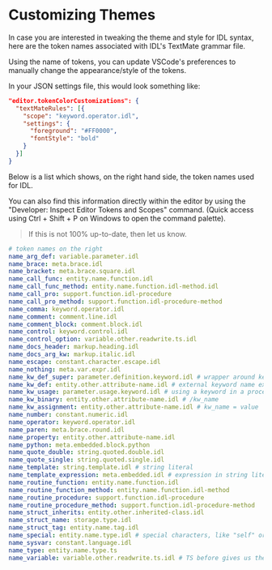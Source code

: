 # Customizing Themes

In case you are interested in tweaking the theme and style for IDL syntax, here are the token names associated with IDL's TextMate grammar file.

Using the name of tokens, you can update VSCode's preferences to manually change the appearance/style of the tokens.

In your JSON settings file, this would look something like:

```json
"editor.tokenColorCustomizations": {
  "textMateRules": [{
    "scope": "keyword.operator.idl",
    "settings": {
      "foreground": "#FF0000",
      "fontStyle": "bold"
    }
  }]
}
```

Below is a list which shows, on the right hand side, the token names used for IDL.

You can also find this information directly within the editor by using the "Developer: Inspect Editor Tokens and Scopes" command. (Quick access using Ctrl + Shift + P on Windows to open the command palette).

> If this is not 100% up-to-date, then let us know.

```yaml
# token names on the right
name_arg_def: variable.parameter.idl
name_brace: meta.brace.idl
name_bracket: meta.brace.square.idl
name_call_func: entity.name.function.idl
name_call_func_method: entity.name.function.idl-method.idl
name_call_pro: support.function.idl-procedure
name_call_pro_method: support.function.idl-procedure-method
name_comma: keyword.operator.idl
name_comment: comment.line.idl
name_comment_block: comment.block.idl
name_control: keyword.control.idl
name_control_option: variable.other.readwrite.ts.idl
name_docs_header: markup.heading.idl
name_docs_arg_kw: markup.italic.idl
name_escape: constant.character.escape.idl
name_nothing: meta.var.expr.idl
name_kw_def_super: parameter.definition.keyword.idl # wrapper around keyword definitions
name_kw_def: entity.other.attribute-name.idl # external keyword name external = internal
name_kw_usage: parameter.usage.keyword.idl # using a keyword in a procedure or function
name_kw_binary: entity.other.attribute-name.idl # /kw_name
name_kw_assignment: entity.other.attribute-name.idl # kw_name = value
name_number: constant.numeric.idl
name_operator: keyword.operator.idl
name_paren: meta.brace.round.idl
name_property: entity.other.attribute-name.idl
name_python: meta.embedded.block.python
name_quote_double: string.quoted.double.idl
name_quote_single: string.quoted.single.idl
name_template: string.template.idl # string literal
name_template_expression: meta.embedded.idl # expression in string literal
name_routine_function: entity.name.function.idl
name_routine_function_method: entity.name.function.idl-method
name_routine_procedure: support.function.idl-procedure
name_routine_procedure_method: support.function.idl-procedure-method
name_struct_inherits: entity.other.inherited-class.idl
name_struct_name: storage.type.idl
name_struct_tag: entity.name.tag.idl
name_special: entity.name.type.idl # special characters, like "self" or goto or "@include"
name_sysvar: constant.language.idl
name_type: entity.name.type.ts
name_variable: variable.other.readwrite.ts.idl # TS before gives us their formatting
```
